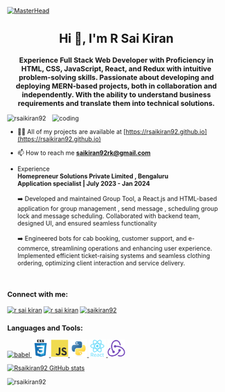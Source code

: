 [![MasterHead](https://camo.githubusercontent.com/48ec00ed4c84e771db4a1db90b56352923a8d644452a32b434d68e97006c9337/68747470733a2f2f63686b736b696c6c732e636f6d2f77702d636f6e74656e742f75706c6f6164732f323032302f30342f504e432d416e696d617465642d42616e6e6572732e676966)](https://rishavchanda.io)
<h1 align="center">Hi 👋, I'm R Sai Kiran</h1>
<h3 align="center">Experience Full Stack Web Developer with Proficiency in HTML, CSS, JavaScript, React, and Redux with intuitive problem-solving skills. Passionate about developing and deploying MERN-based projects, both in collaboration and independently. With the ability to understand business requirements and translate them into technical solutions.</h3>
<img align="right" alt="coding" width="400"  src="https://media.tenor.com/2uyENRmiUt0AAAAC/coding.gif"  >

<p align="left"> <img src="https://komarev.com/ghpvc/?username=rsaikiran92&label=Profile%20views&color=0e75b6&style=flat" alt="rsaikiran92" /> </p>



- 👨‍💻 All of my projects are available at [https://rsaikiran92.github.io](https://rsaikiran92.github.io)


- 📫 How to reach me **saikiran92rk@gmail.com**
- Experience<br/>
  **Homepreneur Solutions Private Limited , Bengaluru<br/>
  Application specialist | July 2023 - Jan 2024<br/>**
  <br/>
  ➡️ Developed and maintained Group Tool, a React.js and HTML-based application for group management , send message ,  scheduling group lock and message scheduling. Collaborated with backend team, designed UI, and ensured seamless functionality
  <br/>
  <br/>
  ➡️ Engineered bots for cab booking, customer support, and e-commerce, streamlining operations and enhancing user experience. Implemented efficient ticket-raising systems and seamless clothing ordering, optimizing client interaction and service delivery.

<p align="left"> <a href="https://twitter.com/" target="blank"><img src="https://img.shields.io/twitter/follow/?logo=twitter&style=for-the-badge" alt="" /></a> </p>

<h3 align="left">Connect with me:</h3>
<p align="left">
<a href="https://linkedin.com/in/r sai kiran" target="blank"><img align="center" src="https://raw.githubusercontent.com/rahuldkjain/github-profile-readme-generator/master/src/images/icons/Social/linked-in-alt.svg" alt="r sai kiran" height="30" width="40" /></a>
<a href="https://fb.com/r sai kiran" target="blank"><img align="center" src="https://raw.githubusercontent.com/rahuldkjain/github-profile-readme-generator/master/src/images/icons/Social/facebook.svg" alt="r sai kiran" height="30" width="40" /></a>
<a href="https://instagram.com/saikiran92" target="blank"><img align="center" src="https://raw.githubusercontent.com/rahuldkjain/github-profile-readme-generator/master/src/images/icons/Social/instagram.svg" alt="saikiran92" height="30" width="40" /></a>
</p>

<h3 align="left">Languages and Tools:</h3>
<p align="left"> <a href="https://babeljs.io/" target="_blank" rel="noreferrer"> <img src="https://www.vectorlogo.zone/logos/babeljs/babeljs-icon.svg" alt="babel" width="40" height="40"/> </a> <a href="https://www.w3schools.com/css/" target="_blank" rel="noreferrer"> <img src="https://raw.githubusercontent.com/devicons/devicon/master/icons/css3/css3-original-wordmark.svg" alt="css3" width="40" height="40"/> </a> <a href="https://developer.mozilla.org/en-US/docs/Web/JavaScript" target="_blank" rel="noreferrer"> <img src="https://raw.githubusercontent.com/devicons/devicon/master/icons/javascript/javascript-original.svg" alt="javascript" width="40" height="40"/> </a> <a href="https://www.python.org" target="_blank" rel="noreferrer"> <img src="https://raw.githubusercontent.com/devicons/devicon/master/icons/python/python-original.svg" alt="python" width="40" height="40"/> </a> <a href="https://reactjs.org/" target="_blank" rel="noreferrer"> <img src="https://raw.githubusercontent.com/devicons/devicon/master/icons/react/react-original-wordmark.svg" alt="react" width="40" height="40"/> </a> <a href="https://redux.js.org" target="_blank" rel="noreferrer"> <img src="https://raw.githubusercontent.com/devicons/devicon/master/icons/redux/redux-original.svg" alt="redux" width="40" height="40"/> </a> </p>
<a href="http://www.github.com/Rsaikiran92">
<img
    src="https://github-readme-stats.vercel.app/api?username=Rsaikiran92&show_icons=true&hide=&count_private=true&title_color=10b981&text_color=000000&icon_color=ef4444&bg_color=ffffff&hide_border=true&show_icons=true"
    alt="Rsaikiran92 GitHub stats" /></a>
<p><img align="center" src="https://github-readme-streak-stats.herokuapp.com/?user=Rsaikiran92&ring=10b981&fire=10b981&currStreakLabel=10b981" alt="rsaikiran92" /></p>


